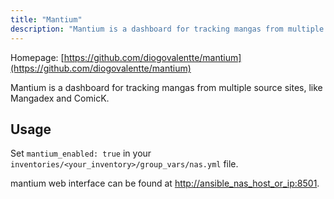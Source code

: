 ```yaml
---
title: "Mantium"
description: "Mantium is a dashboard for tracking mangas from multiple source sites, like Mangadex and ComicK."
---
```


Homepage: [https://github.com/diogovalentte/mantium](https://github.com/diogovalentte/mantium)

Mantium is a dashboard for tracking mangas from multiple source sites, like Mangadex and ComicK.

## Usage

Set `mantium_enabled: true` in your `inventories/<your_inventory>/group_vars/nas.yml` file.

mantium web interface can be found at [http://ansible_nas_host_or_ip:8501](http://ansible_nas_host_or_ip:8501).
